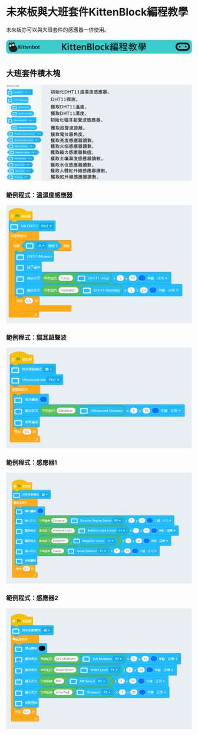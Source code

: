 # 未來板與大班套件KittenBlock編程教學

未來板亦可以與大班套件的感應器一併使用。

![](../../functional_module/PWmodules/images/kbbanner.png)

## 大班套件積木塊

![](../images/sensorkit.png)

### 範例程式：溫濕度感應器

![](../images/sensorkit_code1.png)

### 範例程式：貓耳超聲波

![](../images/sensorkit_code2.png)

### 範例程式：感應器1

![](../images/sensorkit_code3.png)

### 範例程式：感應器2

![](../images/sensorkit_code4.png)